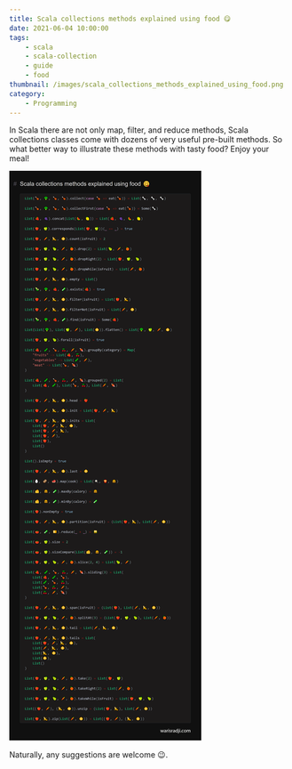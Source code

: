 ```yaml
---
title: Scala collections methods explained using food 😋
date: 2021-06-04 10:00:00
tags:
	- scala
	- scala-collection
	- guide
	- food
thumbnail: /images/scala_collections_methods_explained_using_food.png
category:
	- Programming
---
```


In Scala there are not only map, filter, and reduce methods, Scala collections classes come with dozens of very useful pre-built methods. So what better way to illustrate these methods with tasty food? Enjoy your meal!

![Scala collections methods explained using food 😋](/images/scala_collections_methods_explained_using_food.png)

Naturally, any suggestions are welcome 😉.